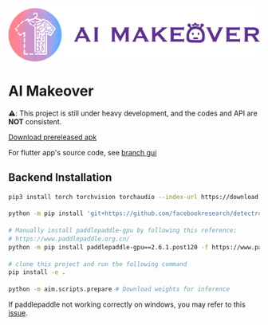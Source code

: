 ![banner](./asset/banner.png)

# AI Makeover

⚠️: This project is still under heavy development, and the codes and API are **NOT** consistent.

[Download prereleased apk](https://github.com/JesseSenior/aim/releases/download/v0.0.1/aim.apk)

For flutter app's source code, see [branch gui](https://github.com/JesseSenior/aim/tree/gui)

## Backend Installation

```bash
pip3 install torch torchvision torchaudio --index-url https://download.pytorch.org/whl/cu121

python -m pip install 'git+https://github.com/facebookresearch/detectron2.git'

# Manually install paddlepaddle-gpu by following this reference:
# https://www.paddlepaddle.org.cn/
python -m pip install paddlepaddle-gpu==2.6.1.post120 -f https://www.paddlepaddle.org.cn/whl/windows/mkl/avx/stable.html

# clone this project and run the following command
pip install -e .

python -m aim.scripts.prepare # Download weights for inference
```

If paddlepaddle not working correctly on windows, you may refer to this [issue](https://github.com/PaddlePaddle/PaddleOCR/issues/11230).
